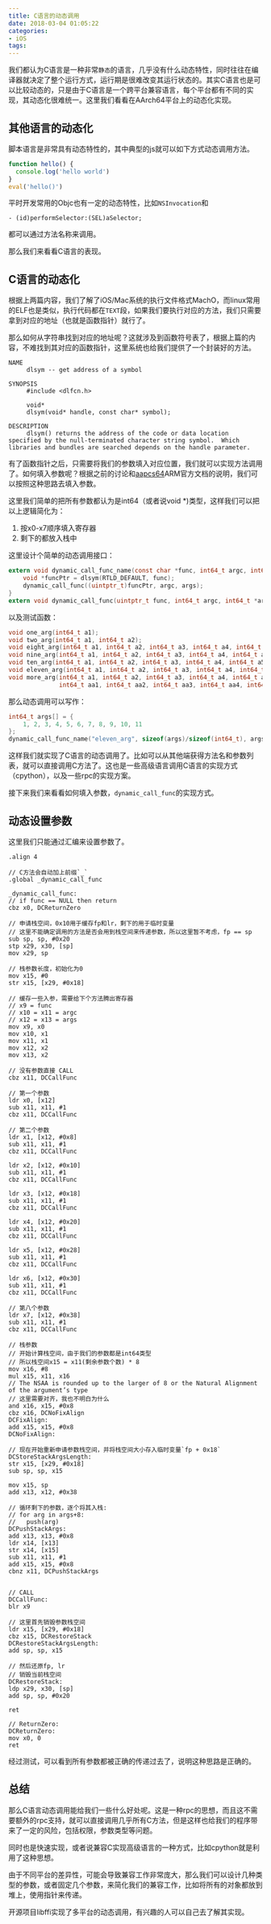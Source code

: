 ```yaml
---
title: C语言的动态调用
date: 2018-03-04 01:05:22
categories:
- iOS
tags:
---
```


我们都认为C语言是一种非常`静态`的语言，几乎没有什么动态特性，同时往往在编译器就决定了整个运行方式，运行期是很难改变其运行状态的。其实C语言也是可以比较动态的，只是由于C语言是一个跨平台兼容语言，每个平台都有不同的实现，其动态化很难统一。这里我们看看在AArch64平台上的动态化实现。

<!--more-->

## 其他语言的动态化

脚本语言是非常具有动态特性的，其中典型的js就可以如下方式动态调用方法。

```js
function hello() {
  console.log('hello world')
}
eval('hello()')
```

平时开发常用的Objc也有一定的动态特性，比如`NSInvocation`和

```oc
- (id)performSelector:(SEL)aSelector;
```

都可以通过方法名称来调用。

那么我们来看看C语言的表现。

## C语言的动态化

根据上两篇内容，我们了解了iOS/Mac系统的执行文件格式MachO，而linux常用的ELF也是类似，执行代码都在`TEXT`段，如果我们要执行对应的方法，我们只需要拿到对应的地址（也就是函数指针）就行了。

那么如何从字符串找到对应的地址呢？这就涉及到函数符号表了，根据上篇的内容，不难找到其对应的函数指针，这里系统也给我们提供了一个封装好的方法。

```
NAME
     dlsym -- get address of a symbol

SYNOPSIS
     #include <dlfcn.h>

     void*
     dlsym(void* handle, const char* symbol);

DESCRIPTION
     dlsym() returns the address of the code or data location specified by the null-terminated character string symbol.  Which libraries and bundles are searched depends on the handle parameter.
```

有了函数指针之后，只需要将我们的参数填入对应位置，我们就可以实现方法调用了。如何填入参数呢？根据之前的讨论和[aapcs64](http://infocenter.arm.com/help/topic/com.arm.doc.ihi0055b/IHI0055B_aapcs64.pdf)ARM官方文档的说明，我们可以按照这种思路去填入参数。

这里我们简单的把所有参数都认为是int64（或者说void *)类型，这样我们可以把以上逻辑简化为：

1. 按x0-x7顺序填入寄存器
2. 剩下的都放入栈中

这里设计个简单的动态调用接口：

```c
extern void dynamic_call_func_name(const char *func, int64_t argc, int64_t *args) {
    void *funcPtr = dlsym(RTLD_DEFAULT, func);
    dynamic_call_func((uintptr_t)funcPtr, argc, args);
}
extern void dynamic_call_func(uintptr_t func, int64_t argc, int64_t *args);
```

以及测试函数：

```c
void one_arg(int64_t a1);
void two_arg(int64_t a1, int64_t a2);
void eight_arg(int64_t a1, int64_t a2, int64_t a3, int64_t a4, int64_t a5, int64_t a6, int64_t a7, int64_t a8);
void nine_arg(int64_t a1, int64_t a2, int64_t a3, int64_t a4, int64_t a5, int64_t a6, int64_t a7, int64_t a8, int64_t a9);
void ten_arg(int64_t a1, int64_t a2, int64_t a3, int64_t a4, int64_t a5, int64_t a6, int64_t a7, int64_t a8, int64_t a9, int64_t a10);
void eleven_arg(int64_t a1, int64_t a2, int64_t a3, int64_t a4, int64_t a5, int64_t a6, int64_t a7, int64_t a8, int64_t a9, int64_t a10, int64_t a11);
void more_arg(int64_t a1, int64_t a2, int64_t a3, int64_t a4, int64_t a5, int64_t a6, int64_t a7, int64_t a8,
              int64_t aa1, int64_t aa2, int64_t aa3, int64_t aa4, int64_t aa5, int64_t aa6, int64_t aa7, int64_t aa8);
```

那么动态调用可以写作：

```c
int64_t args[] = {
    1, 2, 3, 4, 5, 6, 7, 8, 9, 10, 11
};
dynamic_call_func_name("eleven_arg", sizeof(args)/sizeof(int64_t), args);
```

这样我们就实现了C语言的动态调用了。比如可以从其他端获得方法名和参数列表，就可以直接调用C方法了。这也是一些高级语言调用C语言的实现方式（cpython），以及一些rpc的实现方案。

接下来我们来看看如何填入参数，`dynamic_call_func`的实现方式。

## 动态设置参数

这里我们只能通过汇编来设置参数了。

```armasm
.align 4

// C方法会自动加上前缀`_`
.global _dynamic_call_func

_dynamic_call_func:
// if func == NULL then return
cbz x0, DCReturnZero

// 申请栈空间，0x10用于缓存fp和lr，剩下的用于临时变量
// 这里不能确定调用的方法是否会用到栈空间来传递参数，所以这里暂不考虑，fp == sp
sub sp, sp, #0x20
stp x29, x30, [sp]
mov x29, sp

// 栈参数长度，初始化为0
mov x15, #0
str x15, [x29, #0x18]

// 缓存一些入参，需要给下个方法腾出寄存器
// x9 = func
// x10 = x11 = argc
// x12 = x13 = args
mov x9, x0
mov x10, x1
mov x11, x1
mov x12, x2
mov x13, x2

// 没有参数直接 CALL
cbz x11, DCCallFunc

// 第一个参数
ldr x0, [x12]
sub x11, x11, #1
cbz x11, DCCallFunc

// 第二个参数
ldr x1, [x12, #0x8]
sub x11, x11, #1
cbz x11, DCCallFunc

ldr x2, [x12, #0x10]
sub x11, x11, #1
cbz x11, DCCallFunc

ldr x3, [x12, #0x18]
sub x11, x11, #1
cbz x11, DCCallFunc

ldr x4, [x12, #0x20]
sub x11, x11, #1
cbz x11, DCCallFunc

ldr x5, [x12, #0x28]
sub x11, x11, #1
cbz x11, DCCallFunc

ldr x6, [x12, #0x30]
sub x11, x11, #1
cbz x11, DCCallFunc

// 第八个参数
ldr x7, [x12, #0x38]
sub x11, x11, #1
cbz x11, DCCallFunc

// 栈参数
// 开始计算栈空间，由于我们的参数都是int64类型
// 所以栈空间x15 = x11(剩余参数个数) * 8
mov x16, #8
mul x15, x11, x16
// The NSAA is rounded up to the larger of 8 or the Natural Alignment of the argument’s type
// 这里需要对齐，我也不明白为什么
and x16, x15, #0x8
cbz x16, DCNoFixAlign
DCFixAlign:
add x15, x15, #0x8
DCNoFixAlign:

// 现在开始重新申请参数栈空间，并将栈空间大小存入临时变量`fp + 0x18`
DCStoreStackArgsLength:
str x15, [x29, #0x18]
sub sp, sp, x15

mov x15, sp
add x13, x12, #0x38

// 循环剩下的参数，逐个将其入栈:
// for arg in args+8:
//   push(arg)
DCPushStackArgs:
add x13, x13, #0x8
ldr x14, [x13]
str x14, [x15]
sub x11, x11, #1
add x15, x15, #0x8
cbnz x11, DCPushStackArgs


// CALL
DCCallFunc:
blr x9

// 这里首先销毁参数栈空间
ldr x15, [x29, #0x18]
cbz x15, DCRestoreStack
DCRestoreStackArgsLength:
add sp, sp, x15

// 然后还原fp, lr
// 销毁当前栈空间
DCRestoreStack:
ldp x29, x30, [sp]
add sp, sp, #0x20

ret

// ReturnZero:
DCReturnZero:
mov x0, 0
ret
```

经过测试，可以看到所有参数都被正确的传递过去了，说明这种思路是正确的。

## 总结

那么C语言动态调用能给我们一些什么好处呢。这是一种rpc的思想，而且这不需要额外的rpc支持，就可以直接调用几乎所有C方法，但是这样也给我们的程序带来了一定的风险，包括权限，参数类型等问题。

同时也是快速实现，或者说兼容C实现高级语言的一种方式，比如cpython就是利用了这种思想。

由于不同平台的差异性，可能会导致兼容工作非常庞大，那么我们可以设计几种类型的参数，或者固定几个参数，来简化我们的兼容工作，比如将所有的对象都放到堆上，使用指针来传递。

开源项目libffi实现了多平台的动态调用，有兴趣的人可以自己去了解其实现。
